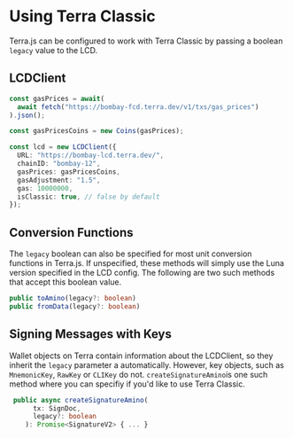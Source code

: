 # Using Terra Classic

Terra.js can be configured to work with Terra Classic by passing a boolean `legacy` value to the LCD.

## LCDClient

```ts
const gasPrices = await(
  await fetch("https://bombay-fcd.terra.dev/v1/txs/gas_prices")
).json();

const gasPricesCoins = new Coins(gasPrices);

const lcd = new LCDClient({
  URL: "https://bombay-lcd.terra.dev/",
  chainID: "bombay-12",
  gasPrices: gasPricesCoins,
  gasAdjustment: "1.5",
  gas: 10000000,
  isClassic: true, // false by default
});
```

## Conversion Functions

The `legacy` boolean can also be specified for most unit conversion functions in Terra.js. If unspecified, these methods will simply use the Luna version specified in the LCD config. The following are two such methods that accept this boolean value.

```ts
public toAmino(legacy?: boolean)
public fromData(legacy?: boolean)
```

## Signing Messages with Keys

Wallet objects on Terra contain information about the LCDClient, so they inherit the `legacy` parameter a automatically. However, key objects, such as `MnemonicKey`, `RawKey` or `CLIKey` do not. `createSignatureAmino`is one such method where you can specifiy if you'd like to use Terra Classic.

```ts
 public async createSignatureAmino(
      tx: SignDoc,
      legacy?: boolean
    ): Promise<SignatureV2> { ... }

```

